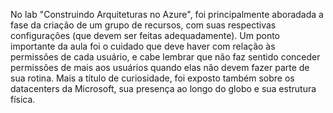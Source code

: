 No lab "Construindo Arquiteturas no Azure", foi principalmente aboradada a fase da criação de um grupo de recursos, com suas respectivas configurações (que devem ser feitas adequadamente). Um ponto importante da aula foi o cuidado que deve haver com relação às permissões de cada usuário, e cabe lembrar que não faz sentido conceder permissões de mais aos usuários quando elas não devem fazer parte de sua rotina. Mais a título de curiosidade, foi exposto também sobre os datacenters da Microsoft, sua presença ao longo do globo e sua estrutura física.
